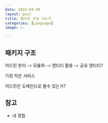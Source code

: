 ```yaml
---
date: 2024-04-20
layout: post
title: 패키지 구조 나누기
categories: [Language]
image: >-

---
```


## 패키지 구조

어드민 분리 -> 모듈화 -> 엔티티 활용 -> 공유 엔티티?

가장 작은 서비스

어드민은 도메인으로 볼수 있는가?

## 참고

- 내 경험